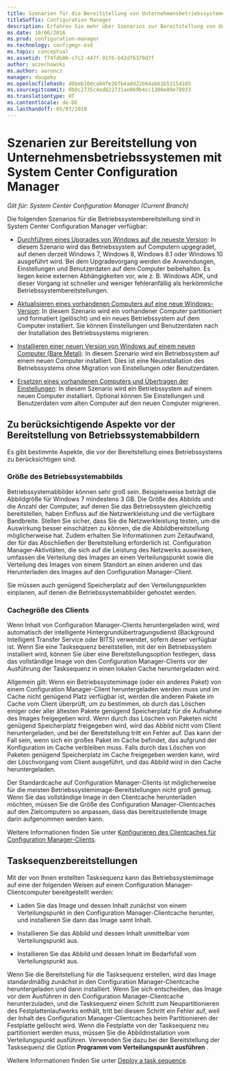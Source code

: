 ```yaml
---
title: Szenarien für die Bereitstellung von Unternehmensbetriebssystemen
titleSuffix: Configuration Manager
description: Erfahren Sie mehr über Szenarios zur Bereitstellung von Unternehmensbetriebssystemen mit System Center Configuration Manager.
ms.date: 10/06/2016
ms.prod: configuration-manager
ms.technology: configmgr-osd
ms.topic: conceptual
ms.assetid: f74fdb86-c7c2-447f-91f6-b42df6370d7f
author: aczechowski
ms.author: aaroncz
manager: dougeby
ms.openlocfilehash: d0beb10dca04fe26fb4add22b64ab61b53154185
ms.sourcegitcommit: 0b0c2735c4ed822731ae069b4cc1380e89e78933
ms.translationtype: HT
ms.contentlocale: de-DE
ms.lasthandoff: 05/03/2018
---
```

# <a name="scenarios-to-deploy-enterprise-operating-systems-with-system-center-configuration-manager"></a>Szenarien zur Bereitstellung von Unternehmensbetriebssystemen mit System Center Configuration Manager

*Gilt für: System Center Configuration Manager (Current Branch)*

Die folgenden Szenarios für die Betriebssystembereitstellung sind in System Center Configuration Manager verfügbar:  

-   [Durchführen eines Upgrades von Windows auf die neueste Version](upgrade-windows-to-the-latest-version.md): In diesem Szenario wird das Betriebssystem auf Computern upgegradet, auf denen derzeit Windows 7, Windows 8, Windows 8.1 oder Windows 10 ausgeführt wird. Bei dem Upgradevorgang werden die Anwendungen, Einstellungen und Benutzerdaten auf dem Computer beibehalten. Es liegen keine externen Abhängigkeiten vor, wie z. B. Windows ADK, und dieser Vorgang ist schneller und weniger fehleranfällig als herkömmliche Betriebssystembereitstellungen.  

-   [Aktualisieren eines vorhandenen Computers auf eine neue Windows-Version](refresh-an-existing-computer-with-a-new-version-of-windows.md): In diesem Szenario wird ein vorhandener Computer partitioniert und formatiert (gelöscht) und ein neues Betriebssystem auf dem Computer installiert. Sie können Einstellungen und Benutzerdaten nach der Installation des Betriebssystems migrieren.  

-   [Installieren einer neuen Version von Windows auf einem neuen Computer (Bare Metal)](install-new-windows-version-new-computer-bare-metal.md): In diesem Szenario wird ein Betriebssystem auf einem neuen Computer installiert. Dies ist eine Neuinstallation des Betriebssystems ohne Migration von Einstellungen oder Benutzerdaten.  

-   [Ersetzen eines vorhandenen Computers und Übertragen der Einstellungen](replace-an-existing-computer-and-transfer-settings.md): In diesem Szenario wird ein Betriebssystem auf einem neuen Computer installiert. Optional können Sie Einstellungen und Benutzerdaten vom alten Computer auf den neuen Computer migrieren.  

## <a name="things-to-consider-before-you-deploy-operating-system-images"></a>Zu berücksichtigende Aspekte vor der Bereitstellung von Betriebssystemabbildern  
 Es gibt bestimmte Aspekte, die vor der Bereitstellung eines Betriebssystems zu berücksichtigen sind.  

### <a name="operating-system-image-size"></a>Größe des Betriebssystemabbilds  
 Betriebssystemabbilder können sehr groß sein. Beispielsweise beträgt die Abbildgröße für Windows 7 mindestens 3 GB. Die Größe des Abbilds und die Anzahl der Computer, auf denen Sie das Betriebssystem gleichzeitig bereitstellen, haben Einfluss auf die Netzwerkleistung und die verfügbare Bandbreite. Stellen Sie sicher, dass Sie die Netzwerkleistung testen, um die Auswirkung besser einschätzen zu können, die die Abbildbereitstellung möglicherweise hat. Zudem erhalten Sie Informationen zum Zeitaufwand, der für das Abschließen der Bereitstellung erforderlich ist. Configuration Manager-Aktivitäten, die sich auf die Leistung des Netzwerks auswirken, umfassen die Verteilung des Images an einen Verteilungspunkt sowie die Verteilung des Images von einem Standort an einen anderen und das Herunterladen des Images auf den Configuration Manager-Client.  

 Sie müssen auch genügend Speicherplatz auf den Verteilungspunkten einplanen, auf denen die Betriebssystemabbilder gehostet werden.  

### <a name="client-cache-size"></a>Cachegröße des Clients  
 Wenn Inhalt von Configuration Manager-Clients heruntergeladen wird, wird automatisch der intelligente Hintergrundübertragungsdienst (Background Intelligent Transfer Service oder BITS) verwendet, sofern dieser verfügbar ist. Wenn Sie eine Tasksequenz bereitstellen, mit der ein Betriebssystem installiert wird, können Sie über eine Bereitstellungsoption festlegen, dass das vollständige Image von den Configuration Manager-Clients vor der Ausführung der Tasksequenz in einen lokalen Cache heruntergeladen wird.  

 Allgemein gilt: Wenn ein Betriebssystemimage (oder ein anderes Paket) von einem Configuration Manager-Client heruntergeladen werden muss und im Cache nicht genügend Platz verfügbar ist, werden die anderen Pakete im Cache vom Client überprüft, um zu bestimmen, ob durch das Löschen einiger oder aller ältesten Pakete genügend Speicherplatz für die Aufnahme des Images freigegeben wird. Wenn durch das Löschen von Paketen nicht genügend Speicherplatz freigegeben wird, wird das Abbild nicht vom Client heruntergeladen, und bei der Bereitstellung tritt ein Fehler auf. Das kann der Fall sein, wenn sich ein großes Paket im Cache befindet, das aufgrund der Konfiguration im Cache verbleiben muss. Falls durch das Löschen von Paketen genügend Speicherplatz im Cache freigegeben werden kann, wird der Löschvorgang vom Client ausgeführt, und das Abbild wird in den Cache heruntergeladen.  

 Der Standardcache auf Configuration Manager-Clients ist möglicherweise für die meisten Betriebssystemimage-Bereitstellungen nicht groß genug. Wenn Sie das vollständige Image in den Clientcache herunterladen möchten, müssen Sie die Größe des Configuration Manager-Clientcaches auf den Zielcomputern so anpassen, dass das bereitzustellende Image darin aufgenommen werden kann.  

 Weitere Informationen finden Sie unter [Konfigurieren des Clientcaches für Configuration Manager-Clients](../../core/clients/manage/manage-clients.md#BKMK_ClientCache).  

## <a name="task-sequence-deployments"></a>Tasksequenzbereitstellungen  
 Mit der von Ihnen erstellten Tasksequenz kann das Betriebssystemimage auf eine der folgenden Weisen auf einem Configuration Manager-Clientcomputer bereitgestellt werden:  

-   Laden Sie das Image und dessen Inhalt zunächst von einem Verteilungspunkt in den Configuration Manager-Clientcache herunter, und installieren Sie dann das Image samt Inhalt.  

-   Installieren Sie das Abbild und dessen Inhalt unmittelbar vom Verteilungspunkt aus.  

-   Installieren Sie das Abbild und dessen Inhalt im Bedarfsfall vom Verteilungspunkt aus.  

 Wenn Sie die Bereitstellung für die Tasksequenz erstellen, wird das Image standardmäßig zunächst in den Configuration Manager-Clientcache heruntergeladen und dann installiert. Wenn Sie sich entscheiden, das Image vor dem Ausführen in den Configuration Manager-Clientcache herunterzuladen, und die Tasksequenz einen Schritt zum Neupartitionieren des Festplattenlaufwerks enthält, tritt bei diesem Schritt ein Fehler auf, weil der Inhalt des Configuration Manager-Clientcaches beim Partitionieren der Festplatte gelöscht wird. Wenn die Festplatte von der Tasksequenz neu partitioniert werden muss, müssen Sie die Abbildinstallation vom Verteilungspunkt ausführen. Verwenden Sie dazu bei der Bereitstellung der Tasksequenz die Option **Programm vom Verteilungspunkt ausführen**  .  

 Weitere Informationen finden Sie unter [Deploy a task sequence](manage-task-sequences-to-automate-tasks.md#BKMK_DeployTS).  
